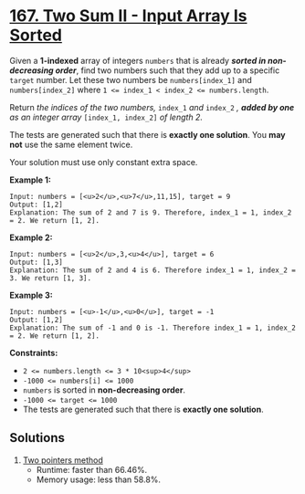 # [167. Two Sum II - Input Array Is Sorted](https://leetcode.com/problems/two-sum-ii-input-array-is-sorted/)

Given a **1-indexed** array of integers `numbers` that is already **_sorted in non-decreasing order_**, find two numbers such that they add up to a specific `target` number. Let these two numbers be `numbers[index_1]` and `numbers[index_2]` where `1 <= index_1 < index_2 <= numbers.length`.

Return _the indices of the two numbers,_ `index_1` _and_ `index_2` _, **added by one** as an integer array_ `[index_1, index_2]` _of length 2._

The tests are generated such that there is **exactly one solution**. You **may not** use the same element twice.

Your solution must use only constant extra space.

**Example 1:**

```
Input: numbers = [<u>2</u>,<u>7</u>,11,15], target = 9
Output: [1,2]
Explanation: The sum of 2 and 7 is 9. Therefore, index_1 = 1, index_2 = 2. We return [1, 2].
```

**Example 2:**

```
Input: numbers = [<u>2</u>,3,<u>4</u>], target = 6
Output: [1,3]
Explanation: The sum of 2 and 4 is 6. Therefore index_1 = 1, index_2 = 3. We return [1, 3].
```

**Example 3:**

```
Input: numbers = [<u>-1</u>,<u>0</u>], target = -1
Output: [1,2]
Explanation: The sum of -1 and 0 is -1. Therefore index_1 = 1, index_2 = 2. We return [1, 2].
```

**Constraints:**

- `2 <= numbers.length <= 3 * 10<sup>4</sup>`
- `-1000 <= numbers[i] <= 1000`
- `numbers` is sorted in **non-decreasing order**.
- `-1000 <= target <= 1000`
- The tests are generated such that there is **exactly one solution**.

## Solutions
1. [Two pointers method](./TwoSumIiInputArrayIsSorted.java)
    - Runtime: faster than 66.46%.
    - Memory usage: less than 58.8%.
